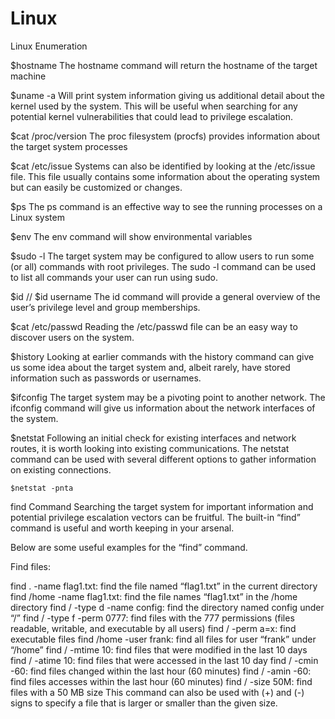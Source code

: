 # Linux
Linux Enumeration

$hostname
The hostname command will return the hostname of the target machine

$uname -a
Will print system information giving us additional detail about the kernel used by the system. This will be useful when searching for any potential kernel vulnerabilities that could lead to privilege escalation.

$cat /proc/version
The proc filesystem (procfs) provides information about the target system processes

$cat /etc/issue
Systems can also be identified by looking at the /etc/issue file. This file usually contains some information about the operating system but can easily be customized or changes. 

$ps
The ps command is an effective way to see the running processes on a Linux system

$env
The env command will show environmental variables

$sudo -l
The target system may be configured to allow users to run some (or all) commands with root privileges. The sudo -l command can be used to list all commands your user can run using sudo.

$id  // $id username
The id command will provide a general overview of the user’s privilege level and group memberships.

$cat /etc/passwd
Reading the /etc/passwd file can be an easy way to discover users on the system.

$history
Looking at earlier commands with the history command can give us some idea about the target system and, albeit rarely, have stored information such as passwords or usernames.

$ifconfig
The target system may be a pivoting point to another network. The ifconfig command will give us information about the network interfaces of the system.

$netstat
Following an initial check for existing interfaces and network routes, it is worth looking into existing communications. The netstat command can be used with several different options to gather information on existing connections.

    $netstat -pnta
    
    
find Command
Searching the target system for important information and potential privilege escalation vectors can be fruitful. The built-in “find” command is useful and worth keeping in your arsenal.

Below are some useful examples for the “find” command.

Find files:

find . -name flag1.txt: find the file named “flag1.txt” in the current directory
find /home -name flag1.txt: find the file names “flag1.txt” in the /home directory
find / -type d -name config: find the directory named config under “/”
find / -type f -perm 0777: find files with the 777 permissions (files readable, writable, and executable by all users)
find / -perm a=x: find executable files
find /home -user frank: find all files for user “frank” under “/home”
find / -mtime 10: find files that were modified in the last 10 days
find / -atime 10: find files that were accessed in the last 10 day
find / -cmin -60: find files changed within the last hour (60 minutes)
find / -amin -60: find files accesses within the last hour (60 minutes)
find / -size 50M: find files with a 50 MB size
This command can also be used with (+) and (-) signs to specify a file that is larger or smaller than the given size.
